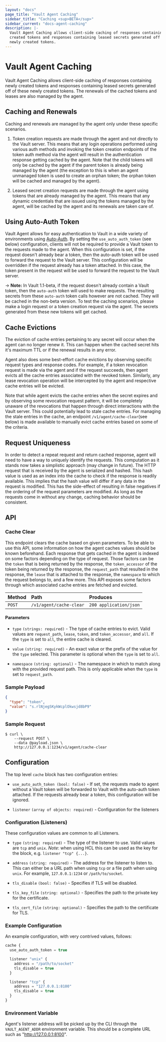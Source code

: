 ```yaml
---
layout: "docs"
page_title: "Vault Agent Caching"
sidebar_title: "Caching <sup>BETA</sup>"
sidebar_current: "docs-agent-caching"
description: |-
  Vault Agent Caching allows client-side caching of responses containing newly
  created tokens and responses containing leased secrets generated off of these
  newly created tokens.
---
```


# Vault Agent Caching

Vault Agent Caching allows client-side caching of responses containing newly
created tokens and responses containing leased secrets generated off of these
newly created tokens. The renewals of the cached tokens and leases are also
managed by the agent.

## Caching and Renewals

Caching and renewals are managed by the agent only under these specific scenarios.

1. Token creation requests are made through the agent and not directly to the
   Vault server. This means that any login operations performed using various
   auth methods and invoking the token creation endpoints of the token auth
   method via the agent will result in the authentication response getting
   cached by the agent. Note that the child tokens will only be cached by the
   agent if the parent token is already being managed by the agent (the
   exception to this is when an agent unmanaged token is used to create an
   orphan token; the orphan token will be cached and managed by the agent).

2. Leased secret creation requests are made through the agent using tokens that
   are already managed by the agent. This means that any dynamic credentials
   that are issued using the tokens managed by the agent, will be cached by the
   agent and its renewals are taken care of.

## Using Auto-Auth Token

Vault Agent allows for easy authentication to Vault in a wide variety of
environments using [Auto-Auth](/docs/agent/autoauth/index.html). By setting the
`use_auto_auth_token` (see below) configuration, clients will not be required
to provide a Vault token to the requests made to the agent. When this
configuration is set, if the request doesn't already bear a token, then the
auto-auth token will be used to forward the request to the Vault server. This
configuration will be overridden if the request already has a token attached.
In this case, the token present in the request will be used to forward the
request to the Vault server.

-> **Note:** In Vault 1.1-beta, if the request doesn't already contain a Vault
token, then the `auto-auth` token will used to make requests. The resulting
secrets from these `auto-auth` token calls however are not cached. They will be
cached in the non-beta version. To test the caching scenarios, please make
a login request or a token creation request via the agent. The secrets
generated from these new tokens will get cached.

## Cache Evictions

The eviction of cache entries pertaining to any secret will occur when the
agent can no longer renew it.  This can happen when the cached secret hits it's
maximum TTL or if the renewal results in any error.

Agent also does some best-effort cache evictions by observing specific request
types and response codes. For example, if a token revocation request is made
via the agent and if the request succeeds, then agent evicts all the cache
entries associated with the revoked token. Similarly, any lease revocation
operation will be intercepted by the agent and respective cache entries will be
evicted.

Note that while agent evicts the cache entries when the secret expires
and by observing some revocation request pattern, it will be completely unaware
of the revocations that happen through direct interactions with the Vault
server. This could potentially lead to stale cache entries. For managing the
stale entries in the cache, an endpoint `/v1/agent/cache-clear`(see below) is
made available to manually evict cache entries based on some of the criteria.

## Request Uniqueness

In order to detect a repeat request and return cached response, agent will need
to have a way to uniquely identify the requests. This computation as it stands
now takes a simplistic approach (may change in future). The HTTP request that
is received by the agent is serialized and hashed. This hash value is used as
an index into the cache to check if the response is readily available. This
implies that the hash value will differ if any data in the request is modified.
This has the side-effect of resulting in false negatives if the ordering of the
request parameters are modified. As long as the requests come in without any
change, caching behavior should be consistent.

## API

### Cache Clear

This endpoint clears the cache based on given parameters. To be able to use
this API, some information on how the agent caches values should be known
beforehand. Each response that gets cached in the agent is indexed on some
factors depending on the type of request. Those factors can be the `token` that
is being returned by the response, the `token_accessor` of the token being
returned by the response, the `request_path` that resulted in the response, the
`lease` that is attached to the response, the `namespace` to which the request
belongs to, and a few more. This API exposes some factors through which
associated cache entries are fetched and evicted.

| Method   | Path                         | Produces               |
| :------- | :--------------------------- | :--------------------- |
| `POST`   | `/v1/agent/cache-clear`      | `200 application/json` |

#### Parameters

- `type` `(strings: required)` - The type of cache entries to evict. Valid
  values are `request_path`, `lease`, `token`, and `token_accessor`, and `all`.
  If the `type` is set to `all`, the entire cache is cleared.

- `value` `(string: required)` - An exact value or the prefix of the value for
  the `type` selected. This parameter is optional when the `type` is set
  to `all`.

- `namespace` `(string: optional)` - The namespace in which to match along with
  the provided request path. This is only applicable when the `type` is set to
  `request_path`.

### Sample Payload

```json
{
  "type": "token",
  "value": "s.rlNjegSKykWcplOkwsjd8bP9"
}
```

### Sample Request

```
$ curl \
    --request POST \
    --data @payload.json \
    http://127.0.0.1:1234/v1/agent/cache-clear
```

## Configuration

The top level `cache` block has two configuration entries:

- `use_auto_auth_token (bool: false)` - If set, the requests made to agent
  without a Vault token will be forwarded to Vault with the auto-auth token
  attached. If the requests already bear a token, this configuration will be
  ignored.

- `listener` `(array of objects: required)` - Configuration for the listeners

### Configuration (Listeners)

These configuration values are common to all Listeners.

- `type` `(string: required)` - The type of the listener to use. Valid values
  are `tcp` and `unix`.
  *Note*: when using HCL this can be used as the key for the block, e.g.
  `listener "tcp" {...}`.

- `address` `(string: required)` - The address for the listener to listen to.
  This can either be a URL path when using `tcp` or a file path when using
  `unix`. For example, `127.0.0.1:1234` or `/path/to/socket`.

- `tls_disable` `(bool: false)` - Specifies if TLS will be disabled.

- `tls_key_file` `(string: optional)` - Specifies the path to the private key
  for the certificate.

- `tls_cert_file` `(string: optional)` - Specifies the path to the certificate
  for TLS.

### Example Configuration

An example configuration, with very contrived values, follows:

```javascript
cache {
  use_auto_auth_token = true

  listener "unix" {
    address = "/path/to/socket"
    tls_disable = true
  }

  listener "tcp" {
    address = "127.0.0.1:8100"
    tls_disable = true
  }
}
```

### Environment Variable

Agent's listener address will be picked up by the CLI through the
`VAULT_AGENT_ADDR` environment variable. This should be a complete URL such as
"http://127.0.0.1:8100".
